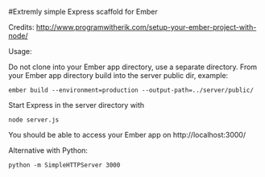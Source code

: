 #Extremly simple Express scaffold for Ember

Credits: http://www.programwitherik.com/setup-your-ember-project-with-node/

Usage:

Do not clone into your Ember app directory, use a separate directory.
From your Ember app directory build into the server public dir, example:

```ember build --environment=production --output-path=../server/public/```

Start Express in the server directory with

```node server.js```

You should be able to access your Ember app on http://localhost:3000/

Alternative with Python:

```python -m SimpleHTTPServer 3000```
